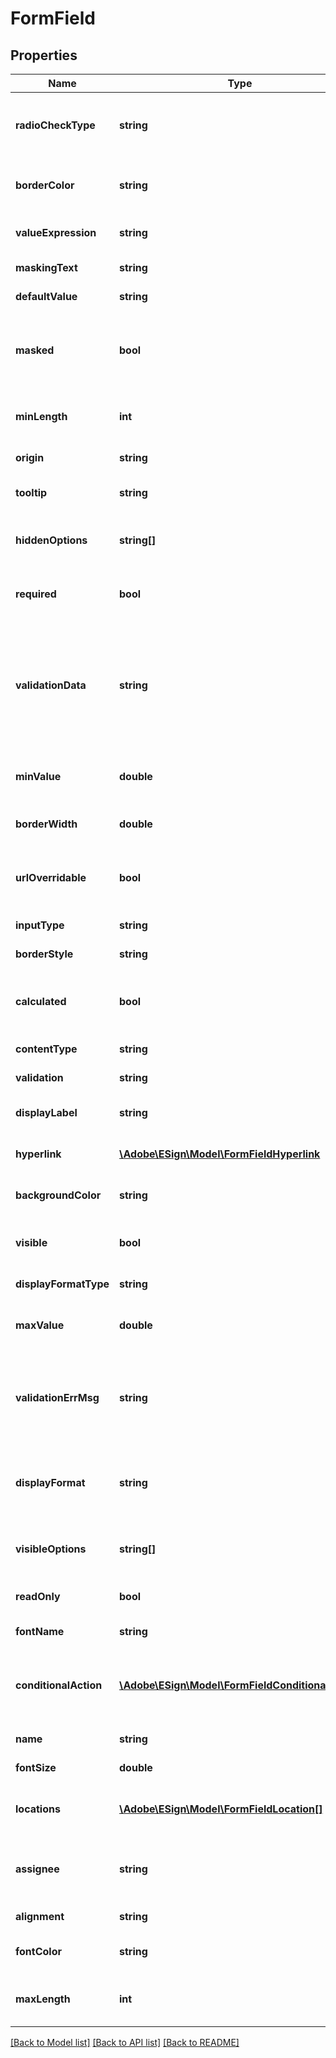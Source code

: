 # FormField

## Properties
Name | Type | Description | Notes
------------ | ------------- | ------------- | -------------
**radioCheckType** | **string** | The type of radio button (if field is radio button, identified by inputType). | [optional] 
**borderColor** | **string** | Color of the border of the field in RGB or HEX format | [optional] 
**valueExpression** | **string** | Expression to calculate value of the form field | [optional] 
**maskingText** | **string** | Text to mask the masked form field | [optional] 
**defaultValue** | **string** | Default value of the form field | [optional] 
**masked** | **bool** | true if the input entered by the signer has to be masked (like password), false if it shouldn&#39;t be | [optional] 
**minLength** | **int** | Minimum length of the input text field in terms of no. of characters | [optional] 
**origin** | **string** | Origin of Form Field | [optional] 
**tooltip** | **string** | Text that appears while hovering over the field | [optional] 
**hiddenOptions** | **string[]** | Text values which are hidden in a drop down form field | [optional] 
**required** | **bool** | true if it is a mandatory field to be filled by the signer, else false | [optional] 
**validationData** | **string** | Further data for validating input with regards to the field&#39;s specified format. The contents and interpretation of formatData depends on the value of validation. | [optional] 
**minValue** | **double** | Lower bound of the number that can be entered by the signer | [optional] 
**borderWidth** | **double** | Width of the border of the field in pixels | [optional] 
**urlOverridable** | **bool** | For widget text fields only - true if the default value may come from the URL, else false | [optional] 
**inputType** | **string** | Input type of the form field | [optional] 
**borderStyle** | **string** | Style of the border of the field. | [optional] 
**calculated** | **bool** | true if this field&#39;s value is calculated from an expression, else false | [optional] 
**contentType** | **string** | Content Type of the form field. | [optional] 
**validation** | **string** | Rule for validating the field value. | [optional] 
**displayLabel** | **string** | Display label attached to the field | [optional] 
**hyperlink** | [**\Adobe\ESign\Model\FormFieldHyperlink**](FormFieldHyperlink.md) | Hyperlink-specific data (e.g. as url, link type) | [optional] 
**backgroundColor** | **string** | Background color of the form field in RGB or HEX format | [optional] 
**visible** | **bool** | If set to false, then the form field is hidden.  Otherwise, it is visible. | [optional] 
**displayFormatType** | **string** | Format type of the text field. | [optional] 
**maxValue** | **double** | Upper bound of the number that can be entered by the signer | [optional] 
**validationErrMsg** | **string** | Error message to be shown to the signer if filled value doesn&#39;t match the validations of the form field | [optional] 
**displayFormat** | **string** | Format of the value of the field to be displayed based on the displayFormatType property. | [optional] 
**visibleOptions** | **string[]** | Text values which are visible in a drop down form field | [optional] 
**readOnly** | **bool** | true if it is a read-only field, else false | [optional] 
**fontName** | **string** | Font name of the form field | [optional] 
**conditionalAction** | [**\Adobe\ESign\Model\FormFieldConditionalAction**](FormFieldConditionalAction.md) | A predicate (or set of predicates) that determines whether this field is visible and enabled. | [optional] 
**name** | **string** | The name of the form field | [optional] 
**fontSize** | **double** | Font size of the form field in points | [optional] 
**locations** | [**\Adobe\ESign\Model\FormFieldLocation[]**](FormFieldLocation.md) | All locations in a document where the form field is placed | [optional] 
**assignee** | **string** | Who the field is assigned to.  Either a participant set id, null, NOBODY or PREFILL. | [optional] 
**alignment** | **string** | Alignment of the text. | [optional] 
**fontColor** | **string** | Font color of the form field in RGB or HEX format | [optional] 
**maxLength** | **int** | Maximum length of the input text field in terms of no. of characters | [optional] 

[[Back to Model list]](../README.md#documentation-for-models) [[Back to API list]](../README.md#documentation-for-api-endpoints) [[Back to README]](../README.md)


